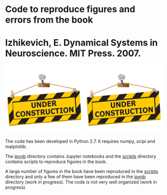 # Code to reproduce figures and errors from the book 
# Izhikevich, E. Dynamical Systems in Neuroscience. MIT Press. 2007.

<img src=images/Under-Construction-PNG-Image-File.png width=250>

<img src=https://github.com/joacorapela/figsResultsAndErrorsFromIzhikevich2007/blob/master/images/Under-Construction-PNG-Image-File.png width=250>

The code has been developed in Python 2.7.
It requires numpy, scipi and matplotlib.

The <a href=ipynb>ipynb</a> directory contains Jupyter notebooks and the <a href=scripts>scripts</a> directory contains scripts to reproduce figures in the book.

A large number of figures in the book have been reproduced in the <a href=scripts>scripts</a> directory and only a few of them have been reproduced in the <a href=ipynb>ipynb</a> directory (work in progress). The code is not very well organized (work in progress).

